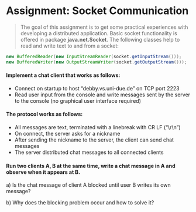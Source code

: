 # Assignment: Socket Communication

> The goal of this assignment is to get some practical experiences with developing a distributed application. Basic socket functionality is offered in package **java.net.Socket**. The following classes help to read and write text to and from a socket:

```java
new BufferedReader(new InputStreamReader(socket.getInputStream()));
new BufferedWriter(new OutputStreamWriter(socket.getOutputStream()));
```
#### Implement a chat client that works as follows:

* Connect on startup to host “debby.vs.uni-due.de” on TCP port 2223
* Read user input from the console and write messages sent by the server to the console (no graphical user interface required)
#### The protocol works as follows:
* All messages are text, terminated with a linebreak with CR LF (“\r\n”)
* On connect, the server asks for a nickname
* After sending the nickname to the server, the client can send chat messages
* The server distributed chat messages to all connected clients

#### Run two clients A, B at the same time, write a chat message in A and observe when it appears at B.

a) Is the chat message of client A blocked until user B writes its own message?

b) Why does the blocking problem occur and how to solve it?